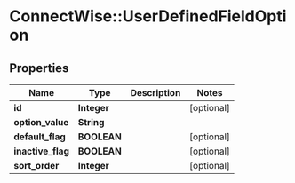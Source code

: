 # ConnectWise::UserDefinedFieldOption

## Properties
Name | Type | Description | Notes
------------ | ------------- | ------------- | -------------
**id** | **Integer** |  | [optional] 
**option_value** | **String** |  | 
**default_flag** | **BOOLEAN** |  | [optional] 
**inactive_flag** | **BOOLEAN** |  | [optional] 
**sort_order** | **Integer** |  | [optional] 


